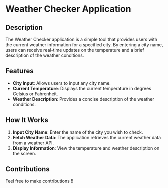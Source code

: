 # Weather Checker Application

## Description
The Weather Checker application is a simple tool that provides users with the current weather information for a specified city. By entering a city name, users can receive real-time updates on the temperature and a brief description of the weather conditions.

## Features
- **City Input**: Allows users to input any city name.
- **Current Temperature**: Displays the current temperature in degrees Celsius or Fahrenheit.
- **Weather Description**: Provides a concise description of the weather conditions.

## How It Works
1. **Input City Name**: Enter the name of the city you wish to check.
2. **Fetch Weather Data**: The application retrieves the current weather data from a weather API.
3. **Display Information**: View the temperature and weather description on the screen.

## Contributions
Feel free to make contributions !!



